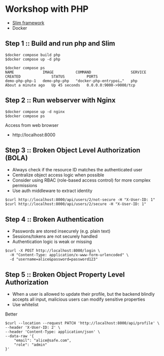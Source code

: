 # Workshop with PHP
* [Slim framework](https://www.slimframework.com/)
* Docker


## Step 1 :: Build and run php and Slim
```
$docker compose build php
$docker compose up -d php

$docker compose ps        
NAME             IMAGE          COMMAND                  SERVICE   CREATED              STATUS          PORTS
demo-php-php-1   demo-php-php   "docker-php-entrypoi…"   php       About a minute ago   Up 45 seconds   0.0.0.0:9000->9000/tcp
```

## Step 2 :: Run webserver with Nginx
```
$docker compose up -d nginx
$docker compose ps
```

Access from web browser
* http://localhost:8000

## Step 3 :: Broken Object Level Authorization (BOLA)
* Always check if the resource ID matches the authenticated user
* Centralize object access logic when possible
* Consider using RBAC (role-based access control) for more complex permissions
* Use auth middleware to extract identity

```
$curl http://localhost:8000/api/users/2/not-secure -H "X-User-ID: 1"
$curl http://localhost:8000/api/users/2/secure -H "X-User-ID: 1"
```

## Step 4 :: Broken Authentication
* Passwords are stored insecurely (e.g. plain text)
* Sessions/tokens are not securely handled
* Authentication logic is weak or missing
```
$curl -X POST http://localhost:8000/login \
  -H "Content-Type: application/x-www-form-urlencoded" \
  -d "username=alice&password=password123"
```

## Step 5 :: Broken Object Property Level Authorization
* When a user is allowed to update their profile, but the backend blindly accepts all input, malicious users can modify sensitive properties
* Use whitelist

Better
```
$curl --location --request PATCH 'http://localhost:8000/api/profile' \
--header 'X-User-ID: 2' \
--header 'Content-Type: application/json' \
--data-raw '{
    "email": "alice@safe.com",
    "role": "admin"
}'
```